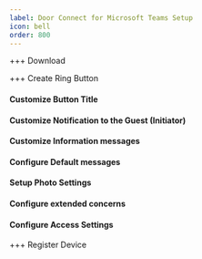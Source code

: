 ```yaml
---
label: Door Connect for Microsoft Teams Setup
icon: bell
order: 800
---
```


+++ Download

+++ Create Ring Button

#### Customize Button Title


#### Customize Notification to the Guest (Initiator)



#### Customize Information messages



#### Configure Default messages


#### Setup Photo Settings


#### Configure extended concerns



#### Configure Access Settings





+++ Register Device